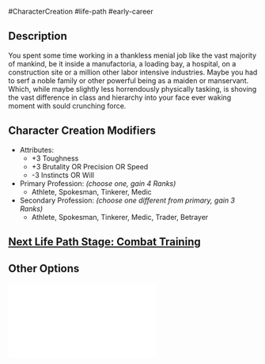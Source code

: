#CharacterCreation #life-path #early-career 
## Description
You spent some time working in a thankless menial job like the vast majority of mankind, be it inside a manufactoria, a loading bay, a hospital, on a construction site or a million other labor intensive industries. Maybe you had to serf a noble family or other powerful being as a maiden or manservant. Which, while maybe slightly less horrendously physically tasking, is shoving the vast difference in class and hierarchy into your face ever waking moment with sould crunching force.

## Character Creation Modifiers
- Attributes:
	- +3 Toughness 
	- +3 Brutality OR Precision OR Speed 
	- -3 Instincts OR Will 
- Primary Profession: _(choose one, gain 4 Ranks)_
	- Athlete, Spokesman, Tinkerer, Medic
- Secondary Profession: _(choose one different from primary, gain 3 Ranks)_
	- Athlete, Spokesman, Tinkerer, Medic, Trader, Betrayer
## [Next Life Path Stage: Combat Training](</LifePath/CombatTraining/Combat Training.md>)

## Other Options
![](</LifePath/EarlyCareer/List of Early Careers.md>)